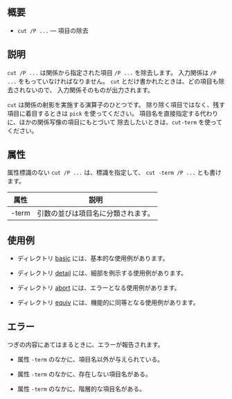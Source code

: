 
概要
------------------------------------------------------------------

* `cut /P ...` — 項目の除去

説明
------------------------------------------------------------------

`cut /P ...` は関係から指定された項目 `/P ...` を除去します。
入力関係は `/P ...` をもっていなければなりません。
`cut` とだけ書かれたときは、どの項目も除去されないので、
入力関係そのものが出力されます。

`cut` は関係の射影を実施する演算子のひとつです。
除り除く項目ではなく、残す項目に着目するときは `pick` を使ってください。
項目名を直接指定する代わりに、ほかの関係写像の項目にもとづいて
除去したいときは、`cut-term` を使ってください。

属性
------------------------------------------------------------------

属性標識のない `cut /P ...` は、標識を指定して、
`cut -term /P ...` とも書けます。

| 属性     | 説明 |
|----------|------|
| -term    | 引数の並びは項目名に分類されます。 |

使用例
------------------------------------------------------------------

* ディレクトリ [basic](basic) には、基本的な使用例があります。

* ディレクトリ [detail](detail) には、細部を例示する使用例があります。

* ディレクトリ [abort](abort) には、エラーとなる使用例があります。

* ディレクトリ [equiv](equiv) には、機能的に同等となる使用例があります。

エラー
------------------------------------------------------------------

つぎの内容にあてはまるときに、エラーが報告されます。

* 属性 `-term` のなかに、項目名以外が与えられている。

* 属性 `-term` のなかに、存在しない項目名がある。

* 属性 `-term` のなかに、階層的な項目名がある。

